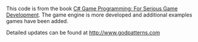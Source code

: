 This code is from the book <a href='http://www.amazon.com/dp/1435455568/ref=nosim?tag=dansspiels-21'>C# Game Programming: For Serious Game Development</a>. The game engine is more developed and additional examples games have been added.

Detailed updates can be found at <a href='http://www.amazon.com/dp/1435455568/ref=nosim?tag=dansspiels-21'><a href='http://www.godpatterns.com'>http://www.godpatterns.com</a></a>